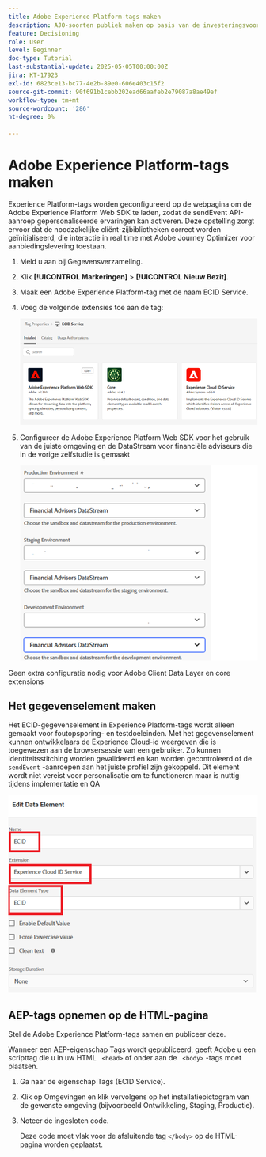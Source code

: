 ```yaml
---
title: Adobe Experience Platform-tags maken
description: AJO-soorten publiek maken op basis van de investeringsvoorkeuren van de gebruiker (voorraden, obligaties, cd's)
feature: Decisioning
role: User
level: Beginner
doc-type: Tutorial
last-substantial-update: 2025-05-05T00:00:00Z
jira: KT-17923
exl-id: 6823ce13-bc77-4e2b-89e0-606e403c15f2
source-git-commit: 90f691b1cebb202ead66aafeb2e79087a8ae49ef
workflow-type: tm+mt
source-wordcount: '286'
ht-degree: 0%

---
```


# Adobe Experience Platform-tags maken

Experience Platform-tags worden geconfigureerd op de webpagina om de Adobe Experience Platform Web SDK te laden, zodat de sendEvent API-aanroep gepersonaliseerde ervaringen kan activeren. Deze opstelling zorgt ervoor dat de noodzakelijke cliënt-zijbibliotheken correct worden geïnitialiseerd, die interactie in real time met Adobe Journey Optimizer voor aanbiedingslevering toestaan.

1. Meld u aan bij Gegevensverzameling.
1. Klik **[!UICONTROL Markeringen]** > **[!UICONTROL Nieuw Bezit]**.
1. Maak een Adobe Experience Platform-tag met de naam ECID Service.
1. Voeg de volgende extensies toe aan de tag:

   ![ markeringen-uitbreidingen ](assets/ecid-tag.png)

1. Configureer de Adobe Experience Platform Web SDK voor het gebruik van de juiste omgeving en de DataStream voor financiële adviseurs die in de vorige zelfstudie is gemaakt

   ![ web-sdk-configuration ](assets/web-sdk-configuration.png)

Geen extra configuratie nodig voor Adobe Client Data Layer en core extensions

## Het gegevenselement maken

Het ECID-gegevenselement in Experience Platform-tags wordt alleen gemaakt voor foutopsporing- en testdoeleinden. Met het gegevenselement kunnen ontwikkelaars de Experience Cloud-id weergeven die is toegewezen aan de browsersessie van een gebruiker. Zo kunnen identiteitsstitching worden gevalideerd en kan worden gecontroleerd of de `sendEvent` -aanroepen aan het juiste profiel zijn gekoppeld. Dit element wordt niet vereist voor personalisatie om te functioneren maar is nuttig tijdens implementatie en QA

![ ecid ](assets/ecid-data-element.png)


## AEP-tags opnemen op de HTML-pagina

Stel de Adobe Experience Platform-tags samen en publiceer deze.

Wanneer een AEP-eigenschap Tags wordt gepubliceerd, geeft Adobe u een scripttag die u in uw HTML ``` <head>``` of onder aan de ``` <body>``` -tags moet plaatsen.

1. Ga naar de eigenschap Tags (ECID Service).

1. Klik op Omgevingen en klik vervolgens op het installatiepictogram van de gewenste omgeving (bijvoorbeeld Ontwikkeling, Staging, Productie).

1. Noteer de ingesloten code.

   Deze code moet vlak voor de afsluitende tag ```</body>``` op de HTML-pagina worden geplaatst.
